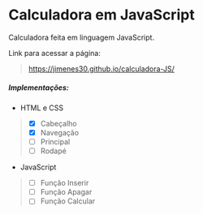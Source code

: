 # Calculadora em JavaScript
Calculadora feita em linguagem JavaScript.

Link para acessar a página:
>https://jimenes30.github.io/calculadora-JS/
##### Implementações:
- HTML e CSS
>  - [X] Cabeçalho
>  - [X] Navegação
>  - [ ] Principal
>  - [ ] Rodapé

- JavaScript

>  - [ ] Função Inserir
>  - [ ] Função Apagar
>  - [ ] Função Calcular

